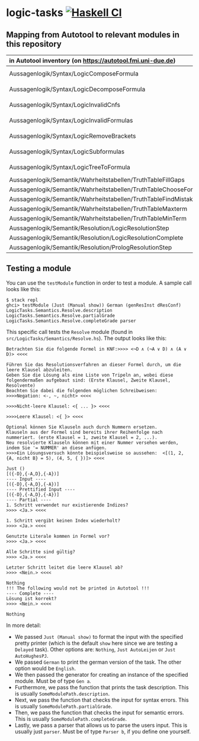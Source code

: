 # logic-tasks [![Haskell CI](https://github.com/fmidue/logic-tasks/actions/workflows/haskell.yml/badge.svg)](https://github.com/fmidue/logic-tasks/actions/workflows/haskell.yml)

## Mapping from Autotool to relevant modules in this repository

| in Autotool inventory (on <https://autotool.fmi.uni-due.de>) | Direct | Quiz | Autotool module (in [`collection/src`](https://git.uni-due.de/fmi/autotool-dev/-/tree/HEAD/collection/src)) | `logic-tasks` module(s) |
| :-- | :-: | :-: | :-- | :-- |
| Aussagenlogik/Syntax/LogicComposeFormula | | x | `Logic.Syntax.ComposeFormula` | [`LogicTasks.Syntax.ComposeFormula`](src/LogicTasks/Syntax/ComposeFormula.hs), [`Tasks.ComposeFormula.Quiz`](src/Tasks/ComposeFormula/Quiz.hs) |
| Aussagenlogik/Syntax/LogicDecomposeFormula | | x | `Logic.Syntax.DecomposeFormula` | [`LogicTasks.Syntax.DecomposeFormula`](src/LogicTasks/Syntax/DecomposeFormula.hs), [`Tasks.DecomposeFormula.Quiz`](src/Tasks/DecomposeFormula/Quiz.hs) |
| Aussagenlogik/Syntax/LogicInvalidCnfs | | x | `Logic.Syntax.LegalCnf` | [`LogicTasks.Syntax.IllegalCnfs`](src/LogicTasks/Syntax/IllegalCnfs.hs), [`Tasks.LegalCNF.Quiz`](src/Tasks/LegalCNF/Quiz.hs) |
| Aussagenlogik/Syntax/LogicInvalidFormulas | | x | `Logic.Syntax.LegalFormula` | [`LogicTasks.Syntax.IllegalFormulas`](src/LogicTasks/Syntax/IllegalFormulas.hs), [`Tasks.LegalProposition.Quiz`](src/Tasks/LegalProposition/Quiz.hs) |
| Aussagenlogik/Syntax/LogicRemoveBrackets | | x | `Logic.Syntax.SimplestFormula` | [`LogicTasks.Syntax.SimplestFormula`](src/LogicTasks/Syntax/SimplestFormula.hs), [`Tasks.SuperfluousBrackets.Quiz`](src/Tasks/SuperfluousBrackets/Quiz.hs) |
| Aussagenlogik/Syntax/LogicSubformulas | | x | `Logic.Syntax.SubFormula` | [`LogicTasks.Syntax.SubTreeSet`](src/LogicTasks/Syntax/SubTreeSet.hs), [`Tasks.SubTree.Quiz`](src/Tasks/SubTree/Quiz.hs) |
| Aussagenlogik/Syntax/LogicTreeToFormula | | x | `Logic.Syntax.TreeToFormula` | [`LogicTasks.Syntax.TreeToFormula`](src/LogicTasks/Syntax/TreeToFormula.hs), [`Tasks.TreeToFormula.Quiz`](src/Tasks/TreeToFormula/Quiz.hs) |
| Aussagenlogik/Semantik/Wahrheitstabellen/TruthTableFillGaps | x | x | `Logic.Semantics.FillGaps` | [`LogicTasks.Semantics.Fill`](src/LogicTasks/Semantics/Fill.hs) |
| Aussagenlogik/Semantik/Wahrheitstabellen/TruthTableChooseForFormula | x | x | `Logic.Semantics.ChooseTable` | [`LogicTasks.Semantics.Pick`](src/LogicTasks/Semantics/Pick.hs) |
| Aussagenlogik/Semantik/Wahrheitstabellen/TruthTableFindMistakes | x | x | `Logic.Semantics.FindMistakes` | [`LogicTasks.Semantics.Decide`](src/LogicTasks/Semantics/Decide.hs) |
| Aussagenlogik/Semantik/Wahrheitstabellen/TruthTableMaxterm | x | x | `Logic.Semantics.MaxTerm` | [`LogicTasks.Semantics.Max`](src/LogicTasks/Semantics/Max.hs) |
| Aussagenlogik/Semantik/Wahrheitstabellen/TruthTableMinTerm | x | x | `Logic.Semantics.MinTerm` | [`LogicTasks.Semantics.Min`](src/LogicTasks/Semantics/Min.hs) |
| Aussagenlogik/Semantik/Resolution/LogicResolutionStep | x | x | `Logic.Semantics.ResolutionStep` | [`LogicTasks.Semantics.Step`](src/LogicTasks/Semantics/Step.hs) |
| Aussagenlogik/Semantik/Resolution/LogicResolutionComplete | x | x | `Logic.Semantics.ResolutionFull` | [`LogicTasks.Semantics.Resolve`](src/LogicTasks/Semantics/Resolve.hs) |
| Aussagenlogik/Semantik/Resolution/PrologResolutionStep | x | x | `Logic.Semantics.ResolutionStepProlog` | [`LogicTasks.Semantics.Prolog`](src/LogicTasks/Semantics/Prolog.hs) |

## Testing a module

You can use the `testModule` function in order to test a module. A sample call looks like this:

```text
$ stack repl
ghci> testModule (Just (Manual show)) German (genResInst dResConf) LogicTasks.Semantics.Resolve.description LogicTasks.Semantics.Resolve.partialGrade LogicTasks.Semantics.Resolve.completeGrade parser
```

This specific call tests the `Resolve` module (found in `src/LogicTasks/Semantics/Resolve.hs`). The output looks like this:

```text
Betrachten Sie die folgende Formel in KNF:>>>> <¬D ∧ (¬A ∨ D) ∧ (A ∨ D)> <<<<

Führen Sie das Resolutionsverfahren an dieser Formel durch, um die leere Klausel abzuleiten.
Geben Sie die Lösung als eine Liste von Tripeln an, wobei diese folgendermaßen aufgebaut sind: (Erste Klausel, Zweite Klausel, Resolvente)
Beachten Sie dabei die folgenden möglichen Schreibweisen:
>>>>Negation: <-, ~, nicht> <<<<

>>>>Nicht-leere Klausel: <{ ... }> <<<<

>>>>Leere Klausel: <{ }> <<<<

Optional können Sie Klauseln auch durch Nummern ersetzen.
Klauseln aus der Formel sind bereits ihrer Reihenfolge nach nummeriert. (erste Klausel = 1, zweite Klausel = 2, ...).
Neu resolvierte Klauseln können mit einer Nummer versehen werden, indem Sie '= NUMMER' an diese anfügen.
>>>>Ein Lösungsversuch könnte beispielsweise so aussehen:  <[(1, 2, {A, nicht B} = 5), (4, 5, { })]> <<<<

Just ()
[({-D},{-A,D},{-A})]
---- Input ----
[({-D},{-A,D},{-A})]
---- Prettified Input ----
[({-D},{-A,D},{-A})]
---- Partial ----
1. Schritt verwendet nur existierende Indizes?
>>>> <Ja.> <<<<

1. Schritt vergibt keinen Index wiederholt?
>>>> <Ja.> <<<<

Genutzte Literale kommen in Formel vor?
>>>> <Ja.> <<<<

Alle Schritte sind gültig?
>>>> <Ja.> <<<<

Letzter Schritt leitet die leere Klausel ab?
>>>> <Nein.> <<<<

Nothing
!!! The following would not be printed in Autotool !!!
---- Complete ----
Lösung ist korrekt?
>>>> <Nein.> <<<<

Nothing
```

In more detail:

- We passed `Just (Manual show)` to format the input with the specified pretty printer (which is the default `show` here since we are testing a `Delayed` task). Other options are: `Nothing`, `Just AutoLeijen` or `Just AutoHughesPJ`.
- We passed `German` to print the german version of the task. The other option would be `English`.
- We then passed the generator for creating an instance of the specified module. Must be of type `Gen a`.
- Furthermore, we pass the function that prints the task description. This is usually `SomeModulePath.description`.
- Next, we pass the function that checks the input for syntax errors. This is usually `SomeModulePath.partialGrade`.
- Then, we pass the function that checks the input for semantic errors. This is usually `SomeModulePath.completeGrade`.
- Lastly, we pass a parser that allows us to parse the users input. This is usually just `parser`. Must be of type `Parser b`, if you define one yourself.
